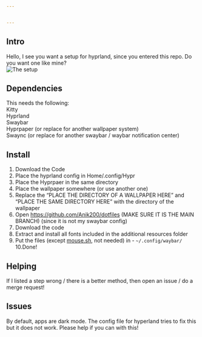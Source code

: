 ```yaml
---


---
```


<h2 id="intro">Intro</h2>
<p>Hello, I see you want a setup for hyprland, since you entered this repo. Do you want one like mine?<br>
<img src="https://i.imgur.com/L5iOA6Ml.png" alt="The setup"></p>
<h2 id="dependencies">Dependencies</h2>
<p>This needs the following:<br>
Kitty<br>
Hyprland<br>
Swaybar<br>
Hyprpaper (or replace for another wallpaper system)<br>
Swaync (or replace for another swaybar / waybar notification center)</p>
<h2 id="install">Install</h2>
<ol>
<li>Download the Code</li>
<li>Place the hyprland config in Home/.config/Hypr</li>
<li>Place the Hyprpaer in the same directory</li>
<li>Place the wallpaper somewhere (or use another one)</li>
<li>Replace the “PLACE THE DIRECTORY OF A WALLPAPER HERE” and “PLACE THE SAME DIRECTORY HERE” with the directory of the wallpaper</li>
<li>Open <a href="https://github.com/Anik200/dotfiles">https://github.com/Anik200/dotfiles</a> (MAKE SURE IT IS THE MAIN BRANCH) (since it is not my swaybar config)</li>
<li>Download the code</li>
<li>Extract and install all fonts included in the additional resources folder</li>
<li>Put the files (except <a href="http://mouse.sh">mouse.sh</a>, not needed) in -   <code>~/.config/waybar/</code><br>
10.Done!</li>
</ol>
<h2 id="helping">Helping</h2>
<p>If I listed a step wrong / there is a better method, then open an issue / do a merge request!</p>
<h2 id="issues">Issues</h2>
<p>By default, apps are dark mode. The config file for hyperland tries to fix this but it does not work. Please help if you can with this!</p>

